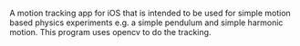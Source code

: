 A motion tracking app for iOS that is intended to be used for simple motion based physics experiments e.g. a  simple pendulum and simple harmonic motion. This program uses opencv to do the tracking.